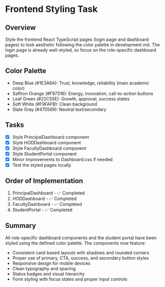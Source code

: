 # Frontend Styling Task

## Overview
Style the frontend React TypeScript pages (login page and dashboard pages) to look aesthetic following the color palette in development.md. The login page is already well-styled, so focus on the role-specific dashboard pages.

## Color Palette
- Deep Blue (#1E3A8A): Trust, knowledge, reliability (main academic color)
- Saffron Orange (#F97316): Energy, innovation, call-to-action buttons
- Leaf Green (#22C55E): Growth, approval, success states
- Soft White (#F9FAFB): Clean background
- Slate Gray (#475569): Neutral text/secondary

## Tasks
- [x] Style PrincipalDashboard component
- [x] Style HODDashboard component
- [x] Style FacultyDashboard component
- [x] Style StudentPortal component
- [x] Minor improvements to Dashboard.css if needed
- [x] Test the styled pages locally

## Order of Implementation
1. PrincipalDashboard - ✅ Completed
2. HODDashboard - ✅ Completed
3. FacultyDashboard - ✅ Completed
4. StudentPortal - ✅ Completed

## Summary
All role-specific dashboard components and the student portal have been styled using the defined color palette. The components now feature:
- Consistent card-based layouts with shadows and rounded corners
- Proper use of primary, CTA, success, and secondary button styles
- Responsive design for mobile devices
- Clean typography and spacing
- Status badges and visual hierarchy
- Form styling with focus states and proper input controls
